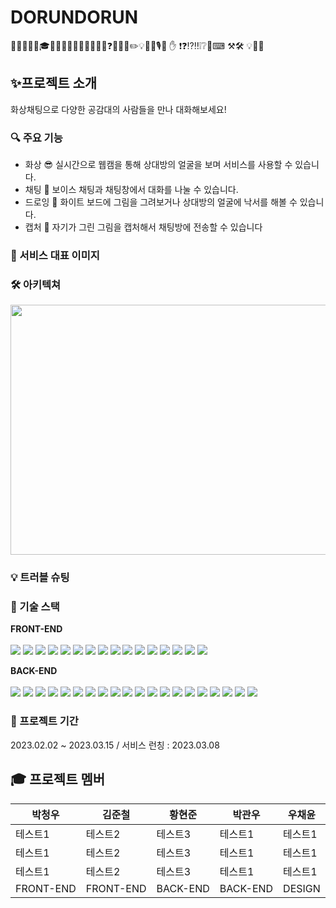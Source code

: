 # DORUNDORUN

🎯🏅🥉🥈🥇🎓🎀🎁🎁✨👀😎🤣😂😂😊❓❌🍄🍒✏️💡📸🎵🎙️🎤 ✋ ❗❓⁉️‼️❕❔🎤⌨ ⚒🛠 💡🔧🔦
## ✨프로젝트 소개
화상채팅으로 다양한 공감대의 사람들을 만나 대화해보세요!

### 🔍 주요 기능
- 화상 😎 실시간으로 웹캠을 통해 상대방의 얼굴을 보며 서비스를 사용할 수 있습니다.
- 채팅 🎤 보이스 채팅과 채팅창에서 대화를 나눌 수 있습니다.
- 드로잉 🎨 화이트 보드에 그림을 그려보거나 상대방의 얼굴에 낙서를 해볼 수 있습니다.
- 캡처 📸 자기가 그린 그림을 캡처해서 채팅방에 전송할 수 있습니다

### 👀 서비스 대표 이미지


### 🛠 아키텍쳐
<img src="https://user-images.githubusercontent.com/72375179/224343896-d2c79df7-e9c3-406b-8afb-6ad8f0fe2d8d.png" style="width:1000px; height:400px;">

### 💡 트러블 슈팅


### 🏅 기술 스택

**FRONT-END**
<br></br>
<img src="https://img.shields.io/badge/REACT-00D8FF?style=flat-square&logo=REACT&logoColor=white"/>
<img src="https://img.shields.io/badge/AXIOS-5A29E4?style=flat-square&logo=Axios&logoColor=white"/>
<img src="https://img.shields.io/badge/JAVASCRIPT-F7DF1E?style=flat-square&logo=JAVASCRIPT&logoColor=white"/>
<img src="https://img.shields.io/badge/VERCEL-000000?style=flat-square&logo=VERCEL&logoColor=white"/>
<img src="https://img.shields.io/badge/REACT ROUTER-CC3D3D?style=flat-square&logo=REACT ROUTER&logoColor=white"/>
<img src="https://img.shields.io/badge/STYLED-COMPONENTS-DB7093?style=flat-square&logo=STYLED-COMPONENTS&logoColor=white"/>
<img src="https://img.shields.io/badge/ZUSTAND-1DDB16?style=flat-square&logo=ZUSTAND&logoColor=white"/>
<img src="https://img.shields.io/badge/WEBRTC-000000?style=flat-square&logo=webrtc&logoColor=white"/>
<img src="https://img.shields.io/badge/OPENVIDU-1DDB16?style=flat&logo=OPENVIDU&logoColor=white"/>
<img src="https://img.shields.io/badge/MUI-007FFF?style=flat-square&logo=MUI&logoColor=white"/>
<img src="https://img.shields.io/badge/REACT-COLORPALETTE-FF4154?style=flat-square&logo=&logoColor=white"/>
<img src="https://img.shields.io/badge/REACT QUERY-FF4154?style=flat-square&logo=REACT QUERY&logoColor=white"/>
<img src="https://img.shields.io/badge/HTML5-CANVAS-F68D2E?style=flat-square&logo=&logoColor=white"/>
<img src="https://img.shields.io/badge/INTERSECTION OBSERVER-3B7D1C?style=flat-square&logo=&logoColor=white"/>
<img src="https://img.shields.io/badge/SockJS-000000?style=flat-square&logo=SockJS&logoColor=white"/>
<img src="https://img.shields.io/badge/STOMP-000000?style=flat-square&logo=STOMP&logoColor=white"/>


**BACK-END**
<br></br>
<img src="https://img.shields.io/badge/SPRING BOOT-1DDB16?style=flat-square&logo=springboot&logoColor=white"/>
<img src="https://img.shields.io/badge/SPRING SECURITY-1DDB16?style=flat-square&logo=springsecurity&logoColor=white"/>
<img src="https://img.shields.io/badge/OAUTH2-000000?style=flat-square&logo=OAUTH2&logoColor=white"/>
<img src="https://img.shields.io/badge/JWT-000000?style=flat-square&logo=JWT&logoColor=white"/>
<img src="https://img.shields.io/badge/REDIS-FF0000?style=flat-square&logo=redis&logoColor=white"/>
<img src="https://img.shields.io/badge/MYSQL-4374D9?style=flat-square&logo=mysql&logoColor=white"/>
<img src="https://img.shields.io/badge/WEBRTC-000000?style=flat-square&logo=webrtc&logoColor=white"/>
<img src="https://img.shields.io/badge/AMAZON RDS-4374D9?style=flat-square&logo=amazonrds&logoColor=white"/>
<img src="https://img.shields.io/badge/AMAZON S3-ABF200?style=flat-square&logo=amazons3&logoColor=white"/>
<img src="https://img.shields.io/badge/AMAZON EC2-FFBB00?style=flat-square&logo=AMAZON EC2&logoColor=white"/>
<img src="https://img.shields.io/badge/DOCKER-2496ED?style=flat&logo=Docker&logoColor=white"/>
<img src="https://img.shields.io/badge/GITHUB-000000?style=flat&logo=GITHUB&logoColor=white"/>
<img src="https://img.shields.io/badge/GITHUB ACTIONS-0054FF?style=flat&logo=GITHUB ACTIONS&logoColor=white"/>
<img src="https://img.shields.io/badge/NGINX-1DDB16?style=flat&logo=NGINX&logoColor=white"/>
<img src="https://img.shields.io/badge/KURENTO-000000?style=flat&logo=KURENTO&logoColor=white"/>
<img src="https://img.shields.io/badge/OPENVIDU-1DDB16?style=flat&logo=OPENVIDU&logoColor=white"/>
<img src="https://img.shields.io/badge/AMAZON ROUTER 53-FFBB00?style=flat-square&logo=AMAZON ROUTER 53&logoColor=white"/>
<img src="https://img.shields.io/badge/HTTPS-FF5E00?style=flat-square&logo=HTTPS&logoColor=white"/>
<img src="https://img.shields.io/badge/SockJS-000000?style=flat-square&logo=SockJS&logoColor=white"/>
<img src="https://img.shields.io/badge/STOMP-000000?style=flat-square&logo=STOMP&logoColor=white"/>

### 📆 프로젝트 기간
2023.02.02 ~ 2023.03.15 / 서비스 런칭 : 2023.03.08

## 🎓 프로젝트 멤버
| 박청우 | 김준철 | 황현준 | 박관우 | 우채윤 |
| ------ | --- | --- | --- | --- | 
| 테스트1 | 테스트2 | 테스트3 | 테스트1 | 테스트1 |
| 테스트1 | 테스트2 | 테스트3 | 테스트1 | 테스트1 |
| 테스트1 | 테스트2 | 테스트3 | 테스트1 | 테스트1 |
| FRONT-END | FRONT-END | BACK-END | BACK-END | DESIGN |
